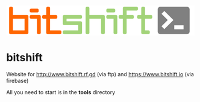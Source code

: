 ![](templates/static/logo-2.svg)

# bitshift
Website for http://www.bitshift.rf.gd (via ftp) and https://www.bitshift.io (via firebase)

All you need to start is in the __tools__ directory

